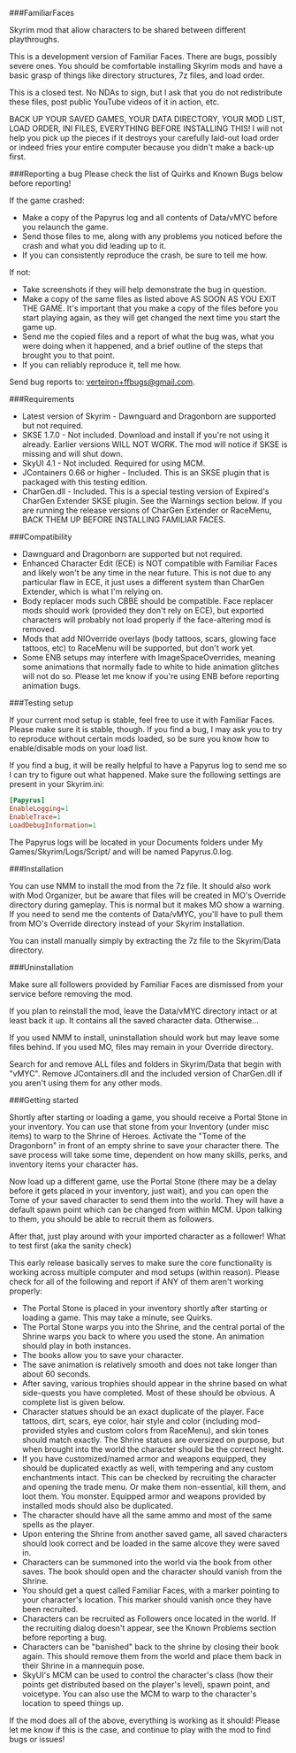 ###FamiliarFaces

Skyrim mod that allow characters to be shared between different playthroughs.

This is a development version of Familiar Faces. There are bugs, possibly severe ones. You should be comfortable 
installing Skyrim mods and have a basic grasp of things like directory structures, 7z files, and load order.

This is a closed test. No NDAs to sign, but I ask that you do not redistribute these files, post public YouTube videos of 
it in action, etc.

BACK UP YOUR SAVED GAMES, YOUR DATA DIRECTORY, YOUR MOD LIST, LOAD ORDER, INI FILES, EVERYTHING BEFORE INSTALLING THIS! 
I will not help you pick up the pieces if it destroys your carefully laid-out load order or indeed fries your entire computer because you didn't make a back-up first.

###Reporting a bug
Please check the list of Quirks and Known Bugs below before reporting!

If the game crashed:

*   Make a copy of the Papyrus log and all contents of Data/vMYC before you relaunch the game.
*   Send those files to me, along with any problems you noticed before the crash and what you did leading up to it.
*   If you can consistently reproduce the crash, be sure to tell me how.

If not:

*   Take screenshots if they will help demonstrate the bug in question.
*   Make a copy of the same files as listed above AS SOON AS YOU EXIT THE GAME. It's important that you make a copy of 
     the files before you start playing again, as they will get changed the next time you start the game up.
*   Send me the copied files and a report of what the bug was, what you were doing when it happened, and a brief outline 
     of the steps that brought you to that point.
*   If you can reliably reproduce it, tell me how.

Send bug reports to: verteiron+ffbugs@gmail.com.

###Requirements

*   Latest version of Skyrim - Dawnguard and Dragonborn are supported but not required.
*   SKSE 1.7.0 - Not included. Download and install if you're not using it already. Earlier versions WILL NOT WORK. The mod will notice if SKSE is missing and will shut down.
*   SkyUI 4.1 - Not included. Required for using MCM.
*   JContainers 0.66 or higher - Included. This is an SKSE plugin that is packaged with this testing edition.
*   CharGen.dll - Included. This is a special testing version of Expired's CharGen Extender SKSE plugin. See the Warnings section below. If you are running the release versions of CharGen Extender or RaceMenu, BACK THEM UP BEFORE INSTALLING FAMILIAR FACES.

###Compatibility

*   Dawnguard and Dragonborn are supported but not required.
*   Enhanced Character Edit (ECE) is NOT compatible with Familiar Faces and likely won't be any time in the near future. This is not due to any particular flaw in ECE, it just uses a different system than CharGen Extender, which is what I'm relying on.
*   Body replacer mods such CBBE should be compatible. Face replacer mods should work (provided they don't rely on ECE), but exported characters will probably not load properly if the face-altering mod is removed.
*   Mods that add NIOverride overlays (body tattoos, scars, glowing face tattoos, etc) to RaceMenu will be supported, but don't work yet.
*   Some ENB setups may interfere with ImageSpaceOverrides, meaning some animations that normally fade to white to hide animation glitches will not do so. Please let me know if you're using ENB before reporting animation bugs.

###Testing setup

If your current mod setup is stable, feel free to use it with Familiar Faces. Please make sure it is stable, though. If you find a bug, I may ask you to try to reproduce without certain mods loaded, so be sure you know how to enable/disable mods on your load list.

If you find a bug, it will be really helpful to have a Papyrus log to send me so I can try to figure out what happened. Make sure the following settings are present in your Skyrim.ini:

```ini
[Papyrus] 
EnableLogging=1 
EnableTrace=1 
LoadDebugInformation=1
```

The Papyrus logs will be located in your Documents folders under My Games/Skyrim/Logs/Script/ and will be named Papyrus.0.log.

###Installation

You can use NMM to install the mod from the 7z file. It should also work with Mod Organizer, but be aware that files will be created in MO's Override directory during gameplay. This is normal but it makes MO show a warning. If you need to send me the contents of Data/vMYC, you'll have to pull them from MO's Override directory instead of your Skyrim installation.

You can install manually simply by extracting the 7z file to the Skyrim/Data directory.

###Uninstallation

Make sure all followers provided by Familiar Faces are dismissed from your service before removing the mod.

If you plan to reinstall the mod, leave the Data/vMYC directory intact or at least back it up. It contains all the saved character data. Otherwise...

If you used NMM to install, uninstallation should work but may leave some files behind. If you used MO, files may remain in your Override directory.

Search for and remove ALL files and folders in Skyrim/Data that begin with "vMYC". Remove JContainers.dll and the included version of CharGen.dll if you aren't using them for any other mods.

###Getting started

Shortly after starting or loading a game, you should receive a Portal Stone in your inventory. You can use that stone from your Inventory (under misc items) to warp to the Shrine of Heroes. Activate the "Tome of the Dragonborn" in front of an empty shrine to save your character there. The save process will take some time, dependent on how many skills, perks, and inventory items your character has.

Now load up a different game, use the Portal Stone (there may be a delay before it gets placed in your inventory, just wait), and you can open the Tome of your saved character to send them into the world. They will have a default spawn point which can be changed from within MCM. Upon talking to them, you should be able to recruit them as followers.

After that, just play around with your imported character as a follower!
What to test first (aka the sanity check)

This early release basically serves to make sure the core functionality is working across multiple computer and mod setups (within reason). Please check for all of the following and report if ANY of them aren't working properly:

*   The Portal Stone is placed in your inventory shortly after starting or loading a game. This may take a minute, see Quirks.
*   The Portal Stone warps you into the Shrine, and the central portal of the Shrine warps you back to where you used the stone. An animation should play in both instances.
*   The books allow you to save your character.
*   The save animation is relatively smooth and does not take longer than about 60 seconds.
*   After saving, various trophies should appear in the shrine based on what side-quests you have completed. Most of these should be obvious. A complete list is given below.
*   Character statues should be an exact duplicate of the player. Face tattoos, dirt, scars, eye color, hair style and color (including mod-provided styles and custom colors from RaceMenu), and skin tones should match exactly. The Shrine statues are oversized on purpose, but when brought into the world the character should be the correct height.
*   If you have customized/named armor and weapons equipped, they should be duplicated exactly as well, with tempering and any custom enchantments intact. This can be checked by recruiting the character and opening the trade menu. Or make them non-essential, kill them, and loot them. You monster. Equipped armor and weapons provided by installed mods should also be duplicated.
*   The character should have all the same ammo and most of the same spells as the player.
*   Upon entering the Shrine from another saved game, all saved characters should look correct and be loaded in the same alcove they were saved in.
*   Characters can be summoned into the world via the book from other saves. The book should open and the character should vanish from the Shrine.
*   You should get a quest called Familiar Faces, with a marker pointing to your character's location. This marker should vanish once they have been recruited.
*   Characters can be recruited as Followers once located in the world. If the recruiting dialog doesn't appear, see the Known Problems section before reporting a bug.
*   Characters can be "banished" back to the shrine by closing their book again. This should remove them from the world and place them back in their Shrine in a mannequin pose.
*   SkyUI's MCM can be used to control the character's class (how their points get distributed based on the player's level), spawn point, and voicetype. You can also use the MCM to warp to the character's location to speed things up.

If the mod does all of the above, everything is working as it should! Please let me know if this is the case, and continue to play with the mod to find bugs or issues!
